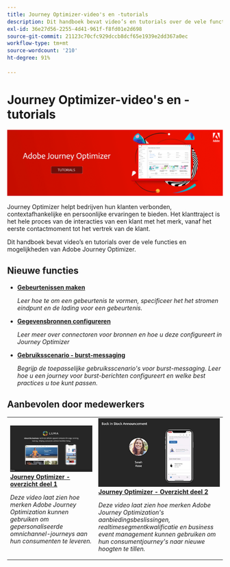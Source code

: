 ```yaml
---
title: Journey Optimizer-video's en -tutorials
description: Dit handboek bevat video’s en tutorials over de vele functies en mogelijkheden van Adobe Journey Optimizer.
exl-id: 36e27d56-2255-4d41-961f-f8fd01e2d698
source-git-commit: 21123c70cfc929dccb8dcf65e1939e2dd367a0ec
workflow-type: tm+mt
source-wordcount: '210'
ht-degree: 91%

---
```



# Journey Optimizer-video&#39;s en -tutorials

![](./assets/ajo-banner.png)

Journey Optimizer helpt bedrijven hun klanten verbonden, contextafhankelijke en persoonlijke ervaringen te bieden. Het klanttraject is het hele proces van de interacties van een klant met het merk, vanaf het eerste contactmoment tot het vertrek van de klant.

Dit handboek bevat video’s en tutorials over de vele functies en mogelijkheden van Adobe Journey Optimizer.

## Nieuwe functies

* **[Gebeurtenissen maken](/help/set-up-journeys/create-events.md)**

   *Leer hoe te om een gebeurtenis te vormen, specificeer het het stromen eindpunt en de lading voor een gebeurtenis.*

* **[Gegevensbronnen configureren](/help/set-up-data/configure-data-sources.md)**

   *Leer meer over connectoren voor bronnen en hoe u deze configureert in Journey Optimizer*

* **[Gebruiksscenario - burst-messaging](/help/create-journeys/use-case-read-burst-message.md)**

   *Begrijp de toepasselijke gebruiksscenario&#39;s voor burst-messaging. Leer hoe u een journey voor burst-berichten configureert en welke best practices u toe kunt passen.*

## Aanbevolen door medewerkers

<table>
<tr>
  <td>
    <a href="./introduction/journey-optimizer-overview-part-1.md">
      <img alt="Journey Optimizer - Overzicht deel 1 - Omnichannel-journeys leveren (video)" src="./assets/334174.jpg"/>
    </a>
    <div>
      <a href="./introduction/journey-optimizer-overview-part-1.md">
    <strong>Journey Optimizer - overzicht deel 1  </strong>
    </a>
    </div>
    <p>
    <em>Deze video laat zien hoe merken Adobe Journey Optimization kunnen gebruiken om gepersonaliseerde omnichannel-journeys aan hun consumenten te leveren.</em>
    <p>
  </td>
    <td>
    <a href="./introduction/journey-optimizer-overview-part-2.md">
      <img alt="Journey Optimizer - Overzicht deel 2 - Omnichannel-journeys leveren (video)" src="./assets/334175.jpg"/>
    </a>
    <div>
      <a href="./introduction/journey-optimizer-overview-part-2.md">
    <strong>Journey Optimizer - Overzicht deel 2  </strong>
    </a>
    </div>
    <p>
    <em>Deze video laat zien hoe merken Adobe Journey Optimization's aanbiedingsbeslissingen, realtimesegmentkwalificatie en business event management kunnen gebruiken om hun consumentjourney's naar nieuwe hoogten te tillen.</em>
    <p>
  </td>
</table>




